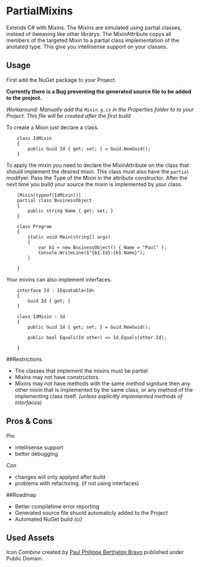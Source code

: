 # PartialMixins
Extends C# with Mixins. The Mixins are simulated using partial classes, instead of ilweaving like other
librarys. The MixinAttribute copys all members of the targeted Mixin to a partial class implementation
of the anotated type. This give you intellisense support on your classes.

## Usage

First add the NuGet package to your Project.

**Currently there is a Bug preventing the generated source file to be added to the project.**

_Workaround: Manually add the ```Mixin.g.cs``` in the Properties folder to to your Project. This file will be created after the first build_

To create a Mixin just declare a class.

```
    class IdMixin
    {
        public Guid Id { get; set; } = Guid.NewGuid();
    }
```

To apply the mixin you need to declare the MixinAttribute on the class that should implement the desired
mixin. This class must also have the ```partial``` modifyer. Pass the Type of the Mixin in the attribute
constructor. After the next time you build your source the mixin is implemented by your class. 

```
    [Mixin(typeof(IdMixin))]
    partial class BusinessObject
    {
        public string Name { get; set; }
    }

    class Program
    {
        static void Main(string[] args)
        {
            var b1 = new BusinessObject() { Name = "Paul" };
            Console.WriteLine($"{b1.Id}:{b1.Name}");
        }

    }
```

Your mixins can also implement interfaces. 

```
    interface Id : IEquatable<Id>
    {
        Guid Id { get; }
    }

    class IdMixin : Id
    {
        public Guid Id { get; set; } = Guid.NewGuid();

        public bool Equals(Id other) => Id.Equals(other.Id);

    }
```
##Restrictions
+ The classes that implement the mixins must be partial. 
+ Mixins may not have constructors.
+ Mixins may not have methods with the same method signiture then any other mixin that is
implemented by the same class, or any method of the implementing class itself. _(unless explicitly
implemented methods of interfaces)_  

## Pros & Cons

_Pro_
* intellisense support
* better debugging
 
_Con_
* changes will only applyed after build
* problems with refactoring. (if not using interfaces) 

##Roadmap
* Better compiletime error reporting
* Generated source file shuold automaticly added to the Project 
* Automated NuGet build _(ci)_

## Used Assets
Icon *Combine* created by [Paul Philippe Berthelon Bravo](https://thenounproject.com/paulberthelon) published under Public Domain.
